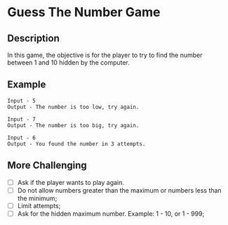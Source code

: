 # Guess The Number Game

## Description

In this game, the objective is for the player to try to find the number between 1 and 10 hidden by the computer.

## Example

```text
Input - 5
Output - The number is too low, try again.

Input - 7
Output - The number is too big, try again.

Input - 6
Output - You found the number in 3 attempts.
```

## More Challenging

- [ ] Ask if the player wants to play again.
- [ ] Do not allow numbers greater than the maximum or numbers less than the minimum;
- [ ] Limit attempts;
- [ ] Ask for the hidden maximum number. Example: 1 - 10, or 1 - 999;
